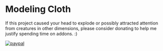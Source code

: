 # Modeling Cloth
If this project caused your head to explode or possibly attracted attention from creatures in other dimensions, please consider donating to help me justify spending time on addons. :)

[![paypal](https://www.paypalobjects.com/en_US/i/btn/btn_donateCC_LG.gif)](https://www.paypal.com/cgi-bin/webscr?cmd=_s-xclick&hosted_button_id=4T4WNFQXGS99A)
